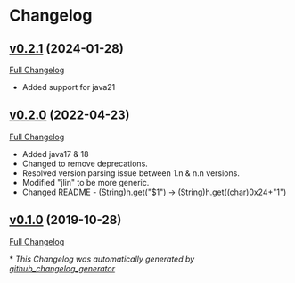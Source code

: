 # Changelog

## [v0.2.1](https://github.com/DaveO-Home/jin/tree/v0.2.1) (2024-01-28)

[Full Changelog](https://github.com/DaveO-Home/jin/compare/v0.2.0...v0.2.1)

* Added support for java21

## [v0.2.0](https://github.com/DaveO-Home/jin/tree/v0.2.0) (2022-04-23)

[Full Changelog](https://github.com/DaveO-Home/jin/compare/v0.1.0...v0.2.0)

* Added java17 & 18
* Changed to remove deprecations.
* Resolved version parsing issue between 1.n & n.n versions.
* Modified "jlin" to be more generic.
* Changed README - (String)h.get("$1") -> (String)h.get((char)0x24+"1")

## [v0.1.0](https://github.com/DaveO-Home/jin/tree/v0.1.0) (2019-10-28)

[Full Changelog](https://github.com/DaveO-Home/jin/compare/25706c040bc67a883c0979f9a6457637dc29b5c7...v0.1.0)



\* *This Changelog was automatically generated by [github_changelog_generator](https://github.com/github-changelog-generator/github-changelog-generator)*
